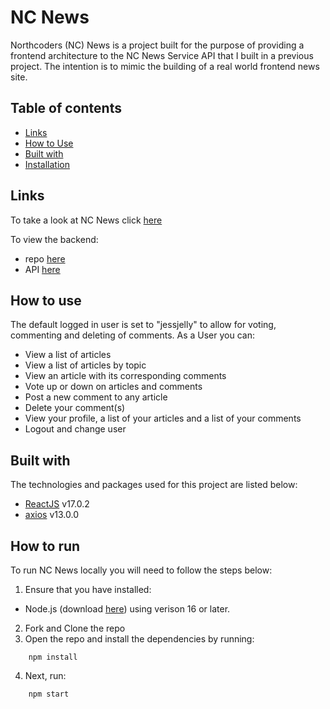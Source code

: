 # NC News

Northcoders (NC) News is a project built for the purpose of providing a frontend architecture to the NC News Service API that I built in a previous project. The intention is to mimic the building of a real world frontend news site.

## Table of contents

- [Links](#link)
- [How to Use](#how-to-use)
- [Built with](#built-with)
- [Installation](#installation)

## Links

To take a look at NC News click [here](https://nc-news-service.netlify.app/)

To view the backend:

- repo [here](https://github.com/mattbushdev/be-nc-news)
- API [here](https://nc-news-service-backend.herokuapp.com/api)

## How to use

The default logged in user is set to "jessjelly" to allow for voting, commenting and deleting of comments. As a User you can:

- View a list of articles
- View a list of articles by topic
- View an article with its corresponding comments
- Vote up or down on articles and comments
- Post a new comment to any article
- Delete your comment(s)
- View your profile, a list of your articles and a list of your comments
- Logout and change user

## Built with

The technologies and packages used for this project are listed below:

- [ReactJS](https://reactjs.org/) v17.0.2
- [axios](https://axios-http.com/) v13.0.0

## How to run

To run NC News locally you will need to follow the steps below:

1. Ensure that you have installed:

- Node.js (download [here](https://nodejs.org/en/)) using verison 16 or later.

2. Fork and Clone the repo
3. Open the repo and install the dependencies by running:

```
    npm install
```

4. Next, run:

```
    npm start
```
